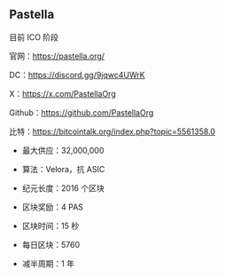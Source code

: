 

## Pastella

目前 ICO 阶段

官网：https://pastella.org/

DC：https://discord.gg/9jqwc4UWrK

X：https://x.com/PastellaOrg

Github：https://github.com/PastellaOrg

比特：https://bitcointalk.org/index.php?topic=5561358.0



- 最大供应：32,000,000

- 算法：Velora，抗 ASIC
- 纪元长度：2016 个区块
- 区块奖励：4 PAS
- 区块时间：15 秒
- 每日区块：5760
- 减半周期：1 年



